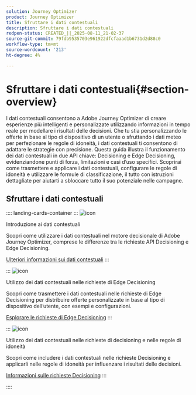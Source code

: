 ```yaml
---
solution: Journey Optimizer
product: Journey Optimizer
title: Sfruttare i dati contestuali
description: Sfruttare i dati contestuali
redpen-status: CREATED_||_2025-08-11_21-02-37
source-git-commit: 79fdb9535703e961922dfcfaaad1b6731d2d88c0
workflow-type: tm+mt
source-wordcount: '213'
ht-degree: 4%

---
```



# Sfruttare i dati contestuali{#section-overview}

I dati contestuali consentono a Adobe Journey Optimizer di creare esperienze più intelligenti e personalizzate utilizzando informazioni in tempo reale per modellare i risultati delle decisioni. Che tu stia personalizzando le offerte in base al tipo di dispositivo di un utente o sfruttando i dati meteo per perfezionare le regole di idoneità, i dati contestuali ti consentono di adattare le strategie con precisione. Questa guida illustra il funzionamento dei dati contestuali in due API chiave: Decisioning e Edge Decisioning, evidenziandone punti di forza, limitazioni e casi d’uso specifici. Scoprirai come trasmettere e applicare i dati contestuali, configurare le regole di idoneità e utilizzare le formule di classificazione, il tutto con istruzioni dettagliate per aiutarti a sbloccare tutto il suo potenziale nelle campagne.

## Sfruttare i dati contestuali

:::: landing-cards-container
:::
![icon](https://cdn.experienceleague.adobe.com/icons/circle-play.svg)

Introduzione ai dati contestuali

Scopri come utilizzare i dati contestuali nel motore decisionale di Adobe Journey Optimizer, comprese le differenze tra le richieste API Decisioning e Edge Decisioning.

[Ulteriori informazioni sui dati contestuali](../using/offers/context-data.md)
:::

:::
![icon](https://cdn.experienceleague.adobe.com/icons/code-branch.svg)

Utilizzo dei dati contestuali nelle richieste di Edge Decisioning

Scopri come trasmettere i dati contestuali nelle richieste di Edge Decisioning per distribuire offerte personalizzate in base al tipo di dispositivo dell’utente, con esempi e configurazioni.

[Esplorare le richieste di Edge Decisioning](../using/offers/context-data-edge.md)
:::

:::
![icon](https://cdn.experienceleague.adobe.com/icons/list-check.svg)

Utilizzo dei dati contestuali nelle richieste di decisioning e nelle regole di idoneità

Scopri come includere i dati contestuali nelle richieste Decisioning e applicarli nelle regole di idoneità per influenzare i risultati delle decisioni.

[Informazioni sulle richieste Decisioning](../using/offers/context-data-decisioning.md)
:::

::::
